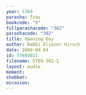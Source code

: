 ```yaml
---
year: 5769
parasha: Tzav
bookcode: "3"
fullparashacode: "302"
parashacode: "302"
title: Opening Day
author: Rabbi Eliezer Hirsch
date: 2009-04-04
id: 57693021
filename: 5769-302-1
layout: audio
moment: 
shabbat: 
occasion: 
---
```


